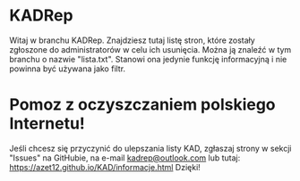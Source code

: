 # KADRep
Witaj w branchu KADRep. Znajdziesz tutaj listę stron, które zostały zgłoszone do administratorów w celu ich usunięcia.
Można ją znaleźć w tym branchu o nazwie "lista.txt". Stanowi ona jedynie funkcję informacyjną i nie powinna być używana jako filtr.

# Pomoz z oczyszczaniem polskiego Internetu!
Jeśli chcesz się przyczynić do ulepszania listy KAD, zgłaszaj strony w sekcji "Issues" na GitHubie, na e-mail kadrep@outlook.com lub tutaj: https://azet12.github.io/KAD/informacje.html Dzięki!
